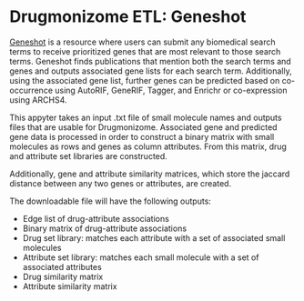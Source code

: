 # Drugmonizome ETL: Geneshot

[Geneshot](https://amp.pharm.mssm.edu/geneshot/) is a resource where users can submit any biomedical search terms to receive prioritized genes that are most relevant to those search terms. Geneshot finds publications that mention both the search terms and genes and outputs associated gene lists for each search term. Additionally, using the associated gene list, further genes can be predicted based on co-occurrence using AutoRIF, GeneRIF, Tagger, and Enrichr or co-expression using ARCHS4.

This appyter takes an input .txt file of small molecule names and outputs files that are usable for Drugmonizome. Associated gene and predicted gene data is processed in order to construct a binary matrix with small molecules as rows and genes as column attributes. From this matrix, drug and attribute set libraries are constructed.

Additionally, gene and attribute similarity matrices, which store the jaccard distance between any two genes or attributes, are created.

The downloadable file will have the following outputs:
* Edge list of drug-attribute associations
* Binary matrix of drug-attribute associations
* Drug set library: matches each attribute with a set of associated small molecules
* Attribute set library: matches each small molecule with a set of associated attributes
* Drug similarity matrix
* Attribute similarity matrix